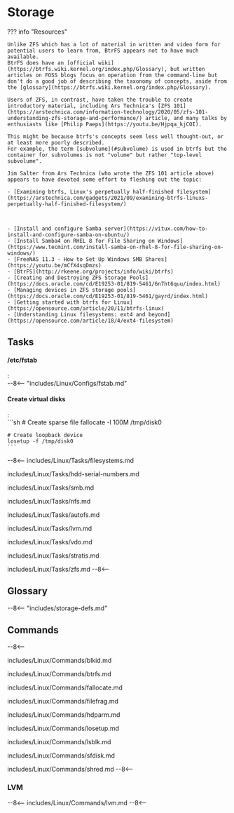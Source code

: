 # Storage


??? info "Resources"

    Unlike ZFS which has a lot of material in written and video form for potential users to learn from, BtrFS appears not to have much available.
    BtrFS does have an [official wiki](https://btrfs.wiki.kernel.org/index.php/Glossary), but written articles on FOSS blogs focus on operation from the command-line but don't do a good job of describing the taxonomy of concepts, aside from the [glossary](https://btrfs.wiki.kernel.org/index.php/Glossary).

    Users of ZFS, in contrast, have taken the trouble to create introductory material, including Ars Technica's [ZFS 101](https://arstechnica.com/information-technology/2020/05/zfs-101-understanding-zfs-storage-and-performance/) article, and many talks by enthusiasts like [Philip Paeps](https://youtu.be/Hjpqa_kjCOI).

    This might be because btrfs's concepts seem less well thought-out, or at least more poorly described.
    For example, the term [subvolume](#subvolume) is used in btrfs but the container for subvolumes is not "volume" but rather "top-level subvolume".

    Jim Salter from Ars Technica (who wrote the ZFS 101 article above) appears to have devoted some effort to fleshing out the topic:

    - [Examining btrfs, Linux's perpetually half-finished filesystem](https://arstechnica.com/gadgets/2021/09/examining-btrfs-linuxs-perpetually-half-finished-filesystem/)



    - [Install and configure Samba server](https://vitux.com/how-to-install-and-configure-samba-on-ubuntu/)
    - [Install Samba4 on RHEL 8 for File Sharing on Windows](https://www.tecmint.com/install-samba-on-rhel-8-for-file-sharing-on-windows/)
    - [FreeNAS 11.3 - How to Set Up Windows SMB Shares](https://youtu.be/mCfX4sqDmzs)
    - [BtrFS](http://rkeene.org/projects/info/wiki/btrfs)
    - [Creating and Destroying ZFS Storage Pools](https://docs.oracle.com/cd/E19253-01/819-5461/6n7ht6quu/index.html)
    - [Managing devices in ZFS storage pools](https://docs.oracle.com/cd/E19253-01/819-5461/gayrd/index.html)
    - [Getting started with btrfs for Linux](https://opensource.com/article/20/11/btrfs-linux)
    - [Understanding Linux filesystems: ext4 and beyond](https://opensource.com/article/18/4/ext4-filesystem)


## Tasks

#### /etc/fstab
:   
    --8<-- "includes/Linux/Configs/fstab.md"

#### Create virtual disks
:   
    ```sh
    # Create sparse file
    fallocate -l 100M /tmp/disk0    
    
    # Create loopback device
    losetup -f /tmp/disk0           
    ```

--8<--
includes/Linux/Tasks/filesystems.md

includes/Linux/Tasks/hdd-serial-numbers.md

includes/Linux/Tasks/smb.md

includes/Linux/Tasks/nfs.md

includes/Linux/Tasks/autofs.md

includes/Linux/Tasks/lvm.md

includes/Linux/Tasks/vdo.md

includes/Linux/Tasks/stratis.md

includes/Linux/Tasks/zfs.md
--8<--

## Glossary

--8<-- "includes/storage-defs.md"

## Commands

--8<--

includes/Linux/Commands/blkid.md

includes/Linux/Commands/btrfs.md

includes/Linux/Commands/fallocate.md

includes/Linux/Commands/filefrag.md

includes/Linux/Commands/hdparm.md

includes/Linux/Commands/losetup.md

includes/Linux/Commands/lsblk.md

includes/Linux/Commands/sfdisk.md

includes/Linux/Commands/shred.md
--8<--


### LVM

--8<--
includes/Linux/Commands/lvm.md
--8<--
